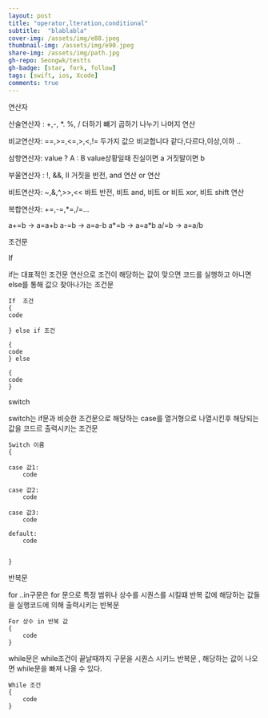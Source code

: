 ```yaml
---
layout: post
title: "operator,lteration,conditional"
subtitle:  "blablabla"
cover-img: /assets/img/e88.jpeg
thumbnail-img: /assets/img/e90.jpeg
share-img: /assets/img/path.jpg
gh-repo: Seongwk/testts
gh-badge: [star, fork, follow]
tags: [swift, ios, Xcode]
comments: true
---
```

연산자

산술연산자 : +,-, *. %, / 
더하기 뺴기 곱하기 나누기 나머지 연산

비교연산자: ==,>=,<=,>,<,!=
두가지 값으 비교합니다 같다,다르다,이상,이하 ..

삼항연산자: value ? A : B
value상황일때 진실이면 a  거짓말이면 b

부울연산자 : !, &&, II
거짓을 반전, and 연산 or 연산

비트연산자: ~,&,^,>>,<<
바트 반전, 비트 and, 비트 or  비트 xor, 비트 shift 연산

복합연산자: +=,-=,*=,/=…

a+=b -> a=a+b
a-=b -> a=a-b
a*=b -> a=a*b
a/=b -> a=a/b


조건문

If

if는 대표적인 조건문 연산으로 조건이 해당하는 값이 맞으면 코드를 실행하고 아니면 else를 통해 값으 찾아나가는 조건문

	If  조건
	{
	code

	} else if 조건

	{
	code
	} else

	{	
	code
	}



switch

switch는 if문과 비슷한 조건문으로 해당하는 case를 열거형으로 나열시킨후 해당되는 값을 코드르 출력시키는 조건문

	Switch 이름
	{	

	case 값1:
		code
		
	case 값2:
		code
		
	case 값3:
		code
		
	default:
		code


	}


반복문

for ..in구문은 for 문으로 특정 범위나 상수를 시퀀스를 시킬떄 반복 값에 해당하는 값들을 실행코드에 의해 출력시키는 반복문

	For 상수 in 반복 값
	{	
		code
	}

while문은 while조건이 끝날때까지 구문을 시퀀스 시키느 반복문 , 해당하는 값이 나오면 while문을 빠져 나올 수 있다.

	While 조건
	{
		code
	}
